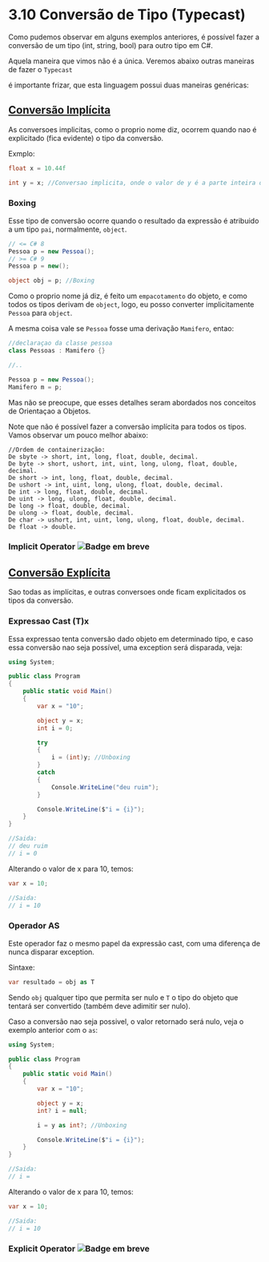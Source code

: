 # 3.10 Conversão de Tipo (Typecast)

Como pudemos observar em alguns exemplos anteriores, é possível fazer a conversão de um tipo (int, string, bool) para outro tipo em C#.

Aquela maneira que vimos não é a única. Veremos abaixo outras maneiras de fazer o `Typecast`

é importante frizar, que esta linguagem possui duas maneiras genéricas:

## [Conversão Implícita](https://docs.microsoft.com/en-us/dotnet/csharp/language-reference/language-specification/conversions#implicit-conversions)

As conversoes implicitas, como o proprio nome diz, ocorrem quando nao é explicitado (fica evidente) o tipo da conversão.

Exmplo:

```cs
float x = 10.44f

int y = x; //Conversao implicita, onde o valor de y é a parte inteira de x, ou seja, 10
```

### Boxing

Esse tipo de conversão ocorre quando o resultado da expressão é atribuido a um tipo `pai`, normalmente, `object`.

```cs
// <= C# 8
Pessoa p = new Pessoa();
// >= C# 9
Pessoa p = new();

object obj = p; //Boxing
```

Como o proprio nome já diz, é feito um `empacotamento` do objeto, e como todos os tipos derivam de `object`, logo, eu posso converter implicitamente `Pessoa` para `object`.

A mesma coisa vale se `Pessoa` fosse uma derivação `Mamifero`, entao:

```cs
//declaraçao da classe pessoa
class Pessoas : Mamifero {}

//..

Pessoa p = new Pessoa();
Mamifero m = p;
```

Mas não se preocupe, que esses detalhes seram abordados nos conceitos de Orientaçao a Objetos.

Note que não é possível fazer a conversão implícita para todos os tipos. Vamos observar um pouco melhor abaixo:

```
//Ordem de containerização:
De sbyte -> short, int, long, float, double, decimal.
De byte -> short, ushort, int, uint, long, ulong, float, double, decimal.
De short -> int, long, float, double, decimal.
De ushort -> int, uint, long, ulong, float, double, decimal.
De int -> long, float, double, decimal.
De uint -> long, ulong, float, double, decimal.
De long -> float, double, decimal.
De ulong -> float, double, decimal.
De char -> ushort, int, uint, long, ulong, float, double, decimal.
De float -> double.
```

### Implicit Operator <img alt="Badge em breve" src="https://img.shields.io/badge/-EM%20BREVE-purple">

## [Conversão Explícita](https://docs.microsoft.com/en-us/dotnet/csharp/language-reference/language-specification/conversions#explicit-conversions)

Sao todas as implícitas, e outras conversoes onde ficam explicitados os tipos da conversão.

### Expressao Cast (T)x

Essa expressao tenta conversão dado objeto em determinado tipo, e caso essa conversão nao seja possível, uma exception será disparada, veja:

```cs
using System;

public class Program
{
	public static void Main()
	{
		var x = "10";

		object y = x;
		int i = 0;

		try
		{
			i = (int)y; //Unboxing
		}
		catch
		{
			Console.WriteLine("deu ruim");
		}

		Console.WriteLine($"i = {i}");
	}
}

//Saida:
// deu ruim
// i = 0
```

Alterando o valor de x para 10, temos:

```cs
var x = 10;

//Saida:
// i = 10
```

### Operador AS

Este operador faz o mesmo papel da expressão cast, com uma diferença de nunca disparar exception.

Sintaxe:

```cs
var resultado = obj as T
```

Sendo `obj` qualquer tipo que permita ser nulo e `T` o tipo do objeto que tentará ser convertido (também deve adimitir ser nulo).

Caso a conversão nao seja possivel, o valor retornado será nulo, veja o exemplo anterior com o `as`:

```cs
using System;

public class Program
{
	public static void Main()
	{
		var x = "10";

		object y = x;
		int? i = null;

		i = y as int?; //Unboxing

		Console.WriteLine($"i = {i}");
	}
}

//Saida:
// i =
```

Alterando o valor de x para 10, temos:

```cs
var x = 10;

//Saida:
// i = 10
```

### Explicit Operator <img alt="Badge em breve" src="https://img.shields.io/badge/-EM%20BREVE-purple">

